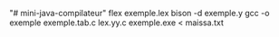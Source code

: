 "# mini-java-compilateur" 
flex exemple.lex
bison -d exemple.y
gcc -o exemple exemple.tab.c lex.yy.c
exemple.exe < maissa.txt